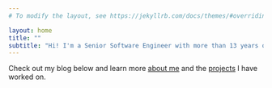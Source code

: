 ```yaml
---
# To modify the layout, see https://jekyllrb.com/docs/themes/#overriding-theme-defaults

layout: home
title: ""
subtitle: "Hi! I'm a Senior Software Engineer with more than 13 years of experience. My focus in on building quality software that makes a meaningful impact on our world."
---
```


Check out my blog below and learn more [about me](/about-me) and the [projects](/projects) I have worked on.
